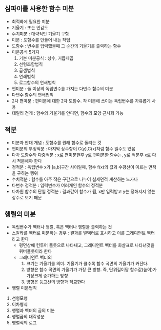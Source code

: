 ## 심파이를 사용한 함수 미분
- 최적화에 필요한 미분 
- 기울기 : 또는 민감도
- 수치미분 : 대략적인 기울기 구함
- 미분 : 도함수를 만들어 내는 작업
- 도함수 : 변수를 입력했을때 그 순간의 기울기를 출력하는 함수
- 미분공식 5가지
  1. 기본 미분공식 : 상수, 거듭제곱
  2. 선형조합법칙 
  3. 곱셈법칙
  4. 연쇄법칙
  5. 로그함수의 연쇄법칙
- 편미분 : 둘 이상의 독립변수를 가지는 다변수 함수의 미분
- 다변수 함수의 연쇄법칙
- 2차 편미분 : 편미분에 대한 2차 도함수. 각 미분에 쓰이는 독립변수를 자유롭게 사용
- 테일러 전개 : 함수의 기울기를 안다면, 함수의 모양 근사화 가능

## 적분
- 미분과 반대 개념 : 도함수를 원래 함수로 돌리는 것
- 편미분의 부정적분 : 마지막 상수항이 C(y),C(x)처럼 함수 일수도 있음
- 다차 도함수와 다중적분 : x로 편미분한후 y로 편미분한 함수는, y로 적분후 x로 다시 적분해야 한다
- 정적분 : 독립변수 x가 [a,b]구간 사이일때, 함수 f(x)의 값과 수평선이 이르는 면적을 구하는 행위
- 수치적분 : 함수를 아주 작은 구간으로 나누어 실제면적 계산하는 노가다
- 다변수 정적분 : 입력변수가 여러개인 함수의 정적분
- 다차원 함수의 단일 정적분 : 결과값이 함수가 됨, x만 입력받고 y는 정해지지 않는 상수로 보기 때문

## 행렬의 미분
- 독립변수가 벡터나 행렬, 혹은 백터나 행렬을 출력하는 것
- 스칼라를 벡터로 미분하는 경우 : 결과를 열벡터로 표시하고 이를 그레디언트 벡터라고 한다
  - 평면상에 컨투어 플롯으로 나타내고, 그레디언트 벡터를 화살표로 나타낸것을 퀴버플롯이라 한다
   - 그레디언트 벡터의
     1. 크기는 기울기를 의미. 기울기가 클수록 함수 곡면의 기울기가 커진다.
     2. 방향은 함수 곡면의 기울기가 가장 큰 방향. 즉, 단위길이당 함수값(높이)가 가장크게 증가하는 방향
     3. 방향은 등고선의 방향과 직교한다
- 행렬 미분법칙
 1. 선형모형 
 2. 이차형식
 3. 행렬과 벡터의 곱의 미분
 4. 행렬곱의 대각성분
 5. 행렬식의 로그